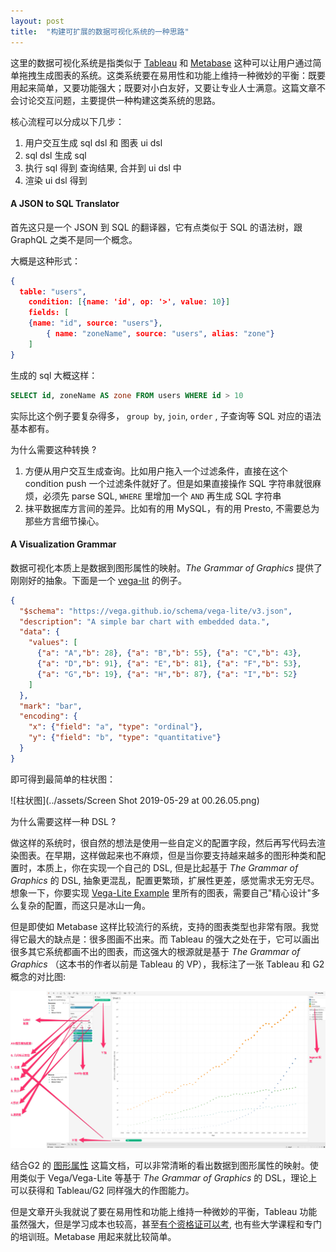 ```yaml
---
layout: post
title:  "构建可扩展的数据可视化系统的一种思路"
---
```


这里的数据可视化系统是指类似于 [Tableau](https://www.tableau.com/) 和 [Metabase](https://github.com/metabase/metabase) 这种可以让用户通过简单拖拽生成图表的系统。这类系统要在易用性和功能上维持一种微妙的平衡：既要用起来简单，又要功能强大；既要对小白友好，又要让专业人士满意。这篇文章不会讨论交互问题，主要提供一种构建这类系统的思路。



核心流程可以分成以下几步：

1. 用户交互生成 sql dsl 和 图表 ui dsl
2. sql dsl 生成 sql
3. 执行 sql 得到 查询结果, 合并到 ui dsl 中
4. 渲染 ui dsl 得到



#### A  JSON to SQL Translator

首先这只是一个 JSON 到 SQL 的翻译器，它有点类似于 SQL 的语法树，跟 GraphQL 之类不是同一个概念。

大概是这种形式：

```json
{                                                                                      
  table: "users",
 	condition: [{name: 'id', op: '>', value: 10}]
	fields: [
  	{name: "id", source: "users"},
		{ name: "zoneName", source: "users", alias: "zone"}
	]
}
```

生成的 sql 大概这样：

```sql
SELECT id, zoneName AS zone FROM users WHERE id > 10
```

实际比这个例子要复杂得多， `group by`, `join`, `order` , 子查询等 SQL 对应的语法基本都有。

为什么需要这种转换 ?

1. 方便从用户交互生成查询。比如用户拖入一个过滤条件，直接在这个 condition push 一个过滤条件就好了。但是如果直接操作 SQL 字符串就很麻烦，必须先 parse SQL, `WHERE` 里增加一个 `AND` 再生成 SQL 字符串
2. 抹平数据库方言间的差异。比如有的用 MySQL，有的用 Presto, 不需要总为那些方言细节操心。

#### A Visualization Grammar

数据可视化本质上是数据到图形属性的映射。*The Grammar of Graphics* 提供了刚刚好的抽象。下面是一个 [vega-lit](https://vega.github.io/vega-lite/) 的例子。

```json
{
  "$schema": "https://vega.github.io/schema/vega-lite/v3.json",
  "description": "A simple bar chart with embedded data.",
  "data": {
    "values": [
      {"a": "A","b": 28}, {"a": "B","b": 55}, {"a": "C","b": 43},
      {"a": "D","b": 91}, {"a": "E","b": 81}, {"a": "F","b": 53},
      {"a": "G","b": 19}, {"a": "H","b": 87}, {"a": "I","b": 52}
    ]
  },
  "mark": "bar",
  "encoding": {
    "x": {"field": "a", "type": "ordinal"},
    "y": {"field": "b", "type": "quantitative"}
  }
}
```

即可得到最简单的柱状图：

![柱状图](../assets/Screen Shot 2019-05-29 at 00.26.05.png)

为什么需要这样一种 DSL ?

做这样的系统时，很自然的想法是使用一些自定义的配置字段，然后再写代码去渲染图表。在早期，这样做起来也不麻烦，但是当你要支持越来越多的图形种类和配置时，本质上，你在实现一个自己的 DSL, 但是比起基于 *The Grammar of Graphics*  的 DSL, 抽象更混乱，配置更繁琐，扩展性更差，感觉需求无穷无尽。想象一下，你要实现 [Vega-Lite Example](https://vega.github.io/vega-lite/examples/) 里所有的图表，需要自己"精心设计"多么复杂的配置，而这只是冰山一角。



但是即使如 Metabase 这样比较流行的系统，支持的图表类型也非常有限。我觉得它最大的缺点是：很多图画不出来。而 Tableau 的强大之处在于，它可以画出很多其它系统都画不出的图表，而这强大的根源就是基于 *The Grammar of Graphics* （这本书的作者以前是 Tableau 的 VP），我标注了一张 Tableau 和 G2 概念的对比图:

![tableau](../assets/tableau.png)



结合G2 的 [图形属性](https://www.yuque.com/antv/g2-docs/tutorial-attr#zvovgz) 这篇文档，可以非常清晰的看出数据到图形属性的映射。使用类似于 Vega/Vega-Lite 等基于 *The Grammar of Graphics* 的 DSL，理论上可以获得和 Tableau/G2 同样强大的作图能力。



但是文章开头我就说了要在易用性和功能上维持一种微妙的平衡，Tableau 功能虽然强大，但是学习成本也较高，甚至[有个资格证可以考](https://www.zhihu.com/question/56816019), 也有些大学课程和专门的培训班。Metabase 用起来就比较简单。
